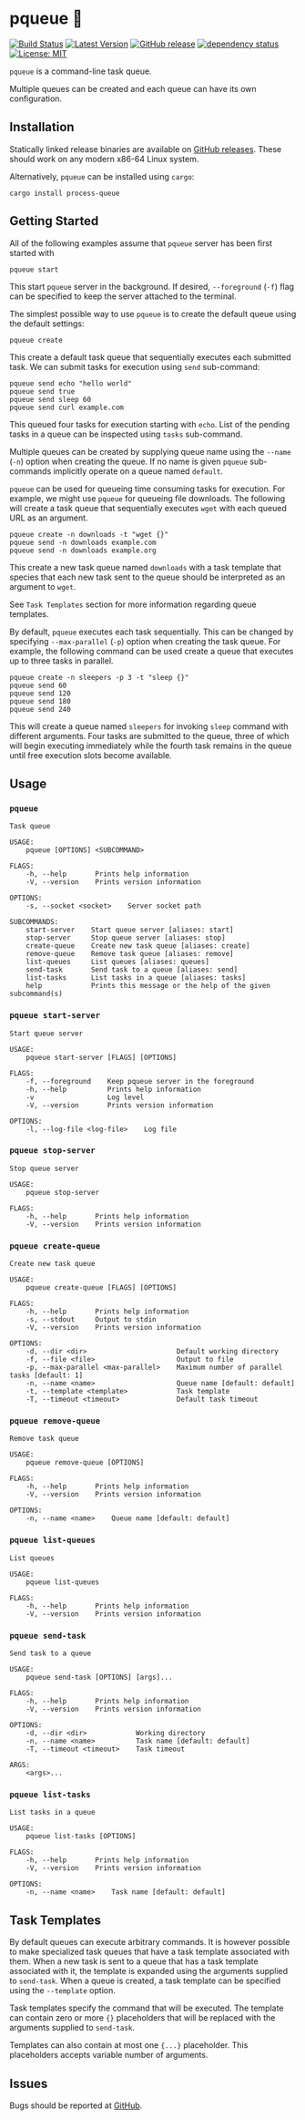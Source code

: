 # pqueue 🚌

[![Build Status](https://api.travis-ci.org/Soft/process-queue.svg?branch=master)](https://travis-ci.org/Soft/process-queue)
[![Latest Version](https://img.shields.io/crates/v/process-queue.svg)](https://crates.io/crates/process-queue)
[![GitHub release](https://img.shields.io/github/release/Soft/process-queue.svg)](https://github.com/Soft/process-queue/releases)
[![dependency status](https://deps.rs/repo/github/soft/process-queue/status.svg)](https://deps.rs/repo/github/soft/process-queue)
[![License: MIT](https://img.shields.io/badge/License-MIT-yellow.svg)](https://opensource.org/licenses/MIT)

`pqueue` is a command-line task queue.

Multiple queues can be created and each queue can have its own configuration.

## Installation

Statically linked release binaries are available on [GitHub
releases](https://github.com/Soft/process-queue/releases). These should work on
any modern x86-64 Linux system.

Alternatively, `pqueue` can be installed using `cargo`:

```
cargo install process-queue
```

## Getting Started

All of the following examples assume that `pqueue` server has been first started
with

```
pqueue start
```

This start `pqueue` server in the background. If desired, `--foreground` (`-f`)
flag can be specified to keep the server attached to the terminal.

The simplest possible way to use `pqueue` is to create the default queue using
the default settings:

```
pqueue create
```

This create a default task queue that sequentially executes each submitted task.
We can submit tasks for execution using `send` sub-command:

```
pqueue send echo "hello world"
pqueue send true
pqueue send sleep 60
pqueue send curl example.com
```

This queued four tasks for execution starting with `echo`. List of the pending
tasks in a queue can be inspected using `tasks` sub-command.

Multiple queues can be created by supplying queue name using the `--name` (`-n`)
option when creating the queue. If no name is given `pqueue` sub-commands
implicitly operate on a queue named `default`.

`pqueue` can be used for queueing time consuming tasks for execution. For
example, we might use `pqueue` for queueing file downloads. The following will
create a task queue that sequentially executes `wget` with each queued URL as an
argument.

```
pqueue create -n downloads -t "wget {}"
pqueue send -n downloads example.com
pqueue send -n downloads example.org
```

This create a new task queue named `downloads` with a task template that species
that each new task sent to the queue should be interpreted as an argument to
`wget`.

See `Task Templates` section for more information regarding queue templates.

By default, `pqueue` executes each task sequentially. This can be changed by
specifying `--max-parallel` (`-p`) option when creating the task queue. For
example, the following command can be used create a queue that executes up to
three tasks in parallel.

```
pqueue create -n sleepers -p 3 -t "sleep {}"
pqueue send 60
pqueue send 120
pqueue send 180
pqueue send 240
```

This will create a queue named `sleepers` for invoking `sleep` command with
different arguments. Four tasks are submitted to the queue, three of which will
begin executing immediately while the fourth task remains in the queue until
free execution slots become available.

## Usage

### `pqueue`

```
Task queue

USAGE:
    pqueue [OPTIONS] <SUBCOMMAND>

FLAGS:
    -h, --help       Prints help information
    -V, --version    Prints version information

OPTIONS:
    -s, --socket <socket>    Server socket path

SUBCOMMANDS:
    start-server    Start queue server [aliases: start]
    stop-server     Stop queue server [aliases: stop]
    create-queue    Create new task queue [aliases: create]
    remove-queue    Remove task queue [aliases: remove]
    list-queues     List queues [aliases: queues]
    send-task       Send task to a queue [aliases: send]
    list-tasks      List tasks in a queue [aliases: tasks]
    help            Prints this message or the help of the given subcommand(s)
```

### `pqueue start-server`

```
Start queue server

USAGE:
    pqueue start-server [FLAGS] [OPTIONS]

FLAGS:
    -f, --foreground    Keep pqueue server in the foreground
    -h, --help          Prints help information
    -v                  Log level
    -V, --version       Prints version information

OPTIONS:
    -l, --log-file <log-file>    Log file
```

### `pqueue stop-server`

```
Stop queue server

USAGE:
    pqueue stop-server

FLAGS:
    -h, --help       Prints help information
    -V, --version    Prints version information
```

### `pqueue create-queue`

```
Create new task queue

USAGE:
    pqueue create-queue [FLAGS] [OPTIONS]

FLAGS:
    -h, --help       Prints help information
    -s, --stdout     Output to stdin
    -V, --version    Prints version information

OPTIONS:
    -d, --dir <dir>                      Default working directory
    -f, --file <file>                    Output to file
    -p, --max-parallel <max-parallel>    Maximum number of parallel tasks [default: 1]
    -n, --name <name>                    Queue name [default: default]
    -t, --template <template>            Task template
    -T, --timeout <timeout>              Default task timeout
```

### `pqueue remove-queue`

```
Remove task queue

USAGE:
    pqueue remove-queue [OPTIONS]

FLAGS:
    -h, --help       Prints help information
    -V, --version    Prints version information

OPTIONS:
    -n, --name <name>    Queue name [default: default]
```

### `pqueue list-queues`

```
List queues

USAGE:
    pqueue list-queues

FLAGS:
    -h, --help       Prints help information
    -V, --version    Prints version information
```

### `pqueue send-task`

```
Send task to a queue

USAGE:
    pqueue send-task [OPTIONS] [args]...

FLAGS:
    -h, --help       Prints help information
    -V, --version    Prints version information

OPTIONS:
    -d, --dir <dir>            Working directory
    -n, --name <name>          Task name [default: default]
    -T, --timeout <timeout>    Task timeout

ARGS:
    <args>...
```

### `pqueue list-tasks`

```
List tasks in a queue

USAGE:
    pqueue list-tasks [OPTIONS]

FLAGS:
    -h, --help       Prints help information
    -V, --version    Prints version information

OPTIONS:
    -n, --name <name>    Task name [default: default]
```

## Task Templates

By default queues can execute arbitrary commands. It is however possible to make
specialized task queues that have a task template associated with them. When a
new task is sent to a queue that has a task template associated with it, the
template is expanded using the arguments supplied to `send-task`. When a queue
is created, a task template can be specified using the `--template` option.

Task templates specify the command that will be executed. The template can
contain zero or more `{}` placeholders that will be replaced with the arguments
supplied to `send-task`.

Templates can also contain at most one `{...}` placeholder. This placeholders
accepts variable number of arguments.

## Issues

Bugs should be reported at [GitHub](https://github.com/Soft/process-queue/issues).
